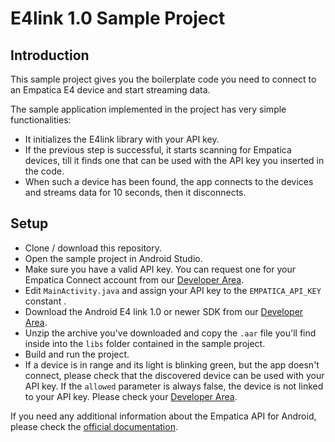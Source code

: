 # E4link 1.0 Sample Project

## Introduction

This sample project gives you the boilerplate code you need to connect to an Empatica E4 device and start streaming data.

The sample application implemented in the project has very simple functionalities:

- It initializes the E4link library with your API key.
- If the previous step is successful, it starts scanning for Empatica devices, till it finds one that can be used with the API key you inserted in the code.
- When such a device has been found, the app connects to the devices and streams data for 10 seconds, then it disconnects.

## Setup

- Clone / download this repository.
- Open the sample project in Android Studio.
- Make sure you have a valid API key. You can request one for your Empatica Connect account from our [Developer Area][1].
- Edit `MainActivity.java` and assign your API key to the `EMPATICA_API_KEY` constant .
- Download the Android E4 link 1.0 or newer SDK from our [Developer Area][1].
- Unzip the archive you've downloaded and copy the `.aar` file you'll find inside into the `libs` folder contained in the sample project.
- Build and run the project.
- If a device is in range and its light is blinking green, but the app doesn't connect, please check that the discovered device can be used with your API key. If the `allowed` parameter is always false, the device is not linked to your API key. Please check your [Developer Area][1].

If you need any additional information about the Empatica API for Android, please check the [official documentation][2].

[1]: https://www.empatica.com/connect/developer.php
[2]: http://developer.empatica.com
